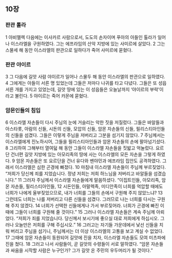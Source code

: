 ## 10장
### 판관 톨라
1 아비멜렉 다음에는 이사카르 사람으로서, 도도의 손자이며 푸아의 아들인 톨라가 일어나 이스라엘을 구원하였다. 그는 에프라임의 산악 지방에 있는 사미르에 살았다.
2 그는 스물세 해 동안 이스라엘의 판관으로 일하다가 죽어 사미르에 묻혔다.
### 판관 야이르
3 그 다음에 길앗 사람 야이르가 일어나 스물두 해 동안 이스라엘의 판관으로 일하였다.
4 그에게는 아들이 서른 명 있었는데 그들은 저마다 나귀를 타고 다녔다. 그들은 또 성읍 서른 개를 가지고 있었는데, 길앗 땅에 있는 이 성읍들은 오늘날까지 ‘야이르의 부락’이라고 불린다.
5 야이르는 죽어 카몬에 묻혔다.
### 암몬인들의 침입
6 이스라엘 자손들이 다시 주님의 눈에 거슬리는 악한 짓을 저질렀다. 그들은 바알들과 아스타롯, 아람의 신들, 시돈의 신들, 모압의 신들, 암몬 자손들의 신들, 필리스티아인들의 신들을 섬겼다. 그들은 이렇게 주님을 저버리고 그분을 섬기지 않았다.
7 주님께서는 이스라엘에게 진노하시어, 그들을 필리스티아인들과 암몬 자손들의 손에 팔아넘기셨다.
8 그리하여 그해부터 열여덟 해 동안 그들이 이스라엘 자손들을 짓밟고 억눌렀다. 요르단 건너편 길앗 지방에 있는 아모리족의 땅에 사는 이스라엘의 모든 자손을 그렇게 하였다.
9 암몬 자손들은 또 요르단을 건너 유다와 벤야민과 에프라임 집안도 공격하였다. 그래서 이스라엘은 심한 곤경에 빠졌다.
10 마침내 이스라엘 자손들이 주님께 부르짖었다. “저희가 당신께 죄를 지었습니다. 정녕 저희는 저희 하느님을 저버리고 바알들을 섬겼습니다.”
11 그러자 주님께서 이스라엘 자손들에게 말씀하셨다. “이집트인들, 아모리족, 암몬 자손들, 필리스티아인들,
12 시돈인들, 아말렉족, 미디안족이 너희를 억압할 때에도 너희가 나에게 울부짖었으므로, 내가 너희를 그들의 손에서 구원해 주지 않았느냐?
13 그런데도 너희는 나를 저버리고 다른 신들을 섬겼다. 그러므로 나는 너희를 다시는 구원해 주지 않겠다.
14 너희가 선택한 신들에게나 가서 부르짖어라. 너희가 곤경에 빠진 이때에 그들이 너희를 구원해 줄 것이다.”
15 그러나 이스라엘 자손들은 계속 주님께 아뢰었다. “저희가 죄를 지었습니다. 당신께서 보시기에 좋으실 대로 저희에게 하십시오. 그러나 오늘만은 저희를 구해 주십시오.”
16 그러고는 자기들 가운데에서 낯선 신들을 치워 버리고 주님을 섬기니, 주님께서는 더 이상 이스라엘의 고통을 보고 계실 수 없었다.
17 그때에 암몬 자손들이 동원되어 길앗에 진을 치자, 이스라엘 자손들도 모여 미츠파에 진을 쳤다.
18 그러고 나서 사람들이, 곧 길앗의 수령들이 서로 말하였다. “암몬 자손들과 싸움을 시작할 사람은 누구인가? 그가 길앗 온 주민의 우두머리가 될 것이다.”

